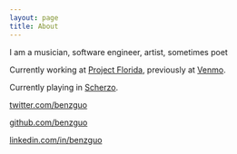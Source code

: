 ```yaml
---
layout: page
title: About
---
```


I am a musician, software engineer, artist, sometimes poet

Currently working at [Project Florida](http://projectfla.com/), previously at [Venmo](https://venmo.com/). 

Currently playing in [Scherzo](http://scherzobk.bandcamp.com/).

[twitter.com/benzguo](https://twitter.com/benzguo)

[github.com/benzguo](https://github.com/benzguo)

[linkedin.com/in/benzguo](http://www.linkedin.com/in/benzguo)

